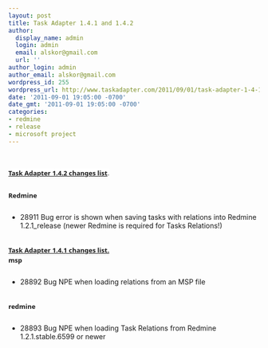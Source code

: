 ```yaml
---
layout: post
title: Task Adapter 1.4.1 and 1.4.2
author:
  display_name: admin
  login: admin
  email: alskor@gmail.com
  url: ''
author_login: admin
author_email: alskor@gmail.com
wordpress_id: 255
wordpress_url: http://www.taskadapter.com/2011/09/01/task-adapter-1-4-1-and-1-4-2/
date: '2011-09-01 19:05:00 -0700'
date_gmt: '2011-09-01 19:05:00 -0700'
categories:
- redmine
- release
- microsoft project
---
```

<p><br/>
<div style="color: #7a7a7a; font-family: 'Lucida Grande', 'Lucida Sans Unicode', 'Segoe UI', Helvetica, Arial, sans-serif; font-size: 13px; line-height: 20px; margin-bottom: 25px;"><b style="background-color: white;"><a href="https://www.hostedredmine.com/projects/ta/versions/1169">Task Adapter 1.4.2 changes list</a>.</b></div>
<div style="font-family: 'Lucida Grande', 'Lucida Sans Unicode', 'Segoe UI', Helvetica, Arial, sans-serif; font-size: 13px; line-height: 20px; margin-bottom: 25px;"><span style="background-color: white;"><b>Redmine</b></span></div>
<ul>
<li>28911  Bug error is shown when saving tasks with relations into Redmine 1.2.1_release (newer Redmine is required for Tasks Relations!)</li></ul><br/>
<div style="font-family: 'Lucida Grande', 'Lucida Sans Unicode', 'Segoe UI', Helvetica, Arial, sans-serif; font-size: 13px; line-height: 20px; margin-bottom: 25px;"><span style="background-color: white;"><b><a href="https://www.hostedredmine.com/projects/ta/versions/1170">Task Adapter 1.4.1 changes list.</a></b><br/><b>msp&nbsp;</b></span></div>
<ul>
<li>28892 Bug NPE when loading relations from an MSP file</li></ul><br/>
<div style="font-family: 'Lucida Grande', 'Lucida Sans Unicode', 'Segoe UI', Helvetica, Arial, sans-serif; font-size: 13px; line-height: 20px; margin-bottom: 25px;"><span style="background-color: white;"><b>redmine</b></span></div>
<ul>
<li>28893  Bug NPE when loading Task Relations from Redmine 1.2.1.stable.6599 or newer</li></ul><br/></p>
